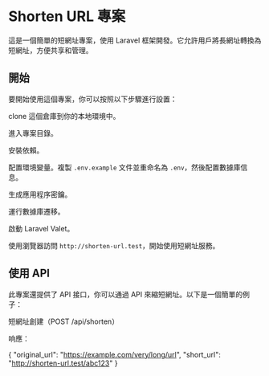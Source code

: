 # Shorten URL 專案

這是一個簡單的短網址專案，使用 Laravel 框架開發。它允許用戶將長網址轉換為短網址，方便共享和管理。

## 開始

要開始使用這個專案，你可以按照以下步驟進行設置：

clone 這個倉庫到你的本地環境中。

進入專案目錄。

安裝依賴。

配置環境變量。複製 `.env.example` 文件並重命名為 `.env`，然後配置數據庫信息。

生成應用程序密鑰。

運行數據庫遷移。

啟動 Laravel Valet。

使用瀏覽器訪問 `http://shorten-url.test`，開始使用短網址服務。

## 使用 API

此專案還提供了 API 接口，你可以通過 API 來縮短網址。以下是一個簡單的例子：

短網址創建（POST /api/shorten）

响應：

{
"original_url": "https://example.com/very/long/url",
"short_url": "http://shorten-url.test/abc123"
}
